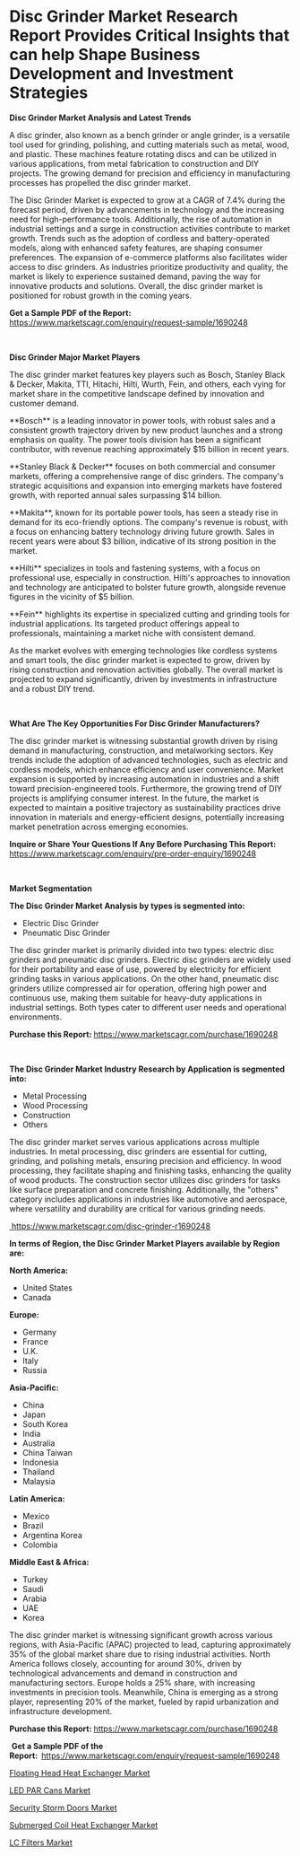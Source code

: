 <p><h1>Disc Grinder Market Research Report Provides Critical Insights that can help Shape Business Development and Investment Strategies</h1></p><p><strong>Disc Grinder Market Analysis and Latest Trends</strong></p>
<p><p>A disc grinder, also known as a bench grinder or angle grinder, is a versatile tool used for grinding, polishing, and cutting materials such as metal, wood, and plastic. These machines feature rotating discs and can be utilized in various applications, from metal fabrication to construction and DIY projects. The growing demand for precision and efficiency in manufacturing processes has propelled the disc grinder market.</p><p>The Disc Grinder Market is expected to grow at a CAGR of 7.4% during the forecast period, driven by advancements in technology and the increasing need for high-performance tools. Additionally, the rise of automation in industrial settings and a surge in construction activities contribute to market growth. Trends such as the adoption of cordless and battery-operated models, along with enhanced safety features, are shaping consumer preferences. The expansion of e-commerce platforms also facilitates wider access to disc grinders. As industries prioritize productivity and quality, the market is likely to experience sustained demand, paving the way for innovative products and solutions. Overall, the disc grinder market is positioned for robust growth in the coming years.</p></p>
<p><strong>Get a Sample PDF of the Report:&nbsp;</strong> <a href="https://www.marketscagr.com/enquiry/request-sample/1690248?utm_campaign=1721&utm_medium=2&utm_source=Github&utm_content=ia&utm_term=17102024&utm_id=disc-grinder">https://www.marketscagr.com/enquiry/request-sample/1690248</a></p>
<p>&nbsp;</p>
<p><strong>Disc Grinder Major Market Players</strong></p>
<p><p>The disc grinder market features key players such as Bosch, Stanley Black & Decker, Makita, TTI, Hitachi, Hilti, Wurth, Fein, and others, each vying for market share in the competitive landscape defined by innovation and customer demand.</p><p>**Bosch** is a leading innovator in power tools, with robust sales and a consistent growth trajectory driven by new product launches and a strong emphasis on quality. The power tools division has been a significant contributor, with revenue reaching approximately $15 billion in recent years.</p><p>**Stanley Black & Decker** focuses on both commercial and consumer markets, offering a comprehensive range of disc grinders. The company's strategic acquisitions and expansion into emerging markets have fostered growth, with reported annual sales surpassing $14 billion.</p><p>**Makita**, known for its portable power tools, has seen a steady rise in demand for its eco-friendly options. The company's revenue is robust, with a focus on enhancing battery technology driving future growth. Sales in recent years were about $3 billion, indicative of its strong position in the market.</p><p>**Hilti** specializes in tools and fastening systems, with a focus on professional use, especially in construction. Hilti's approaches to innovation and technology are anticipated to bolster future growth, alongside revenue figures in the vicinity of $5 billion.</p><p>**Fein** highlights its expertise in specialized cutting and grinding tools for industrial applications. Its targeted product offerings appeal to professionals, maintaining a market niche with consistent demand.</p><p>As the market evolves with emerging technologies like cordless systems and smart tools, the disc grinder market is expected to grow, driven by rising construction and renovation activities globally. The overall market is projected to expand significantly, driven by investments in infrastructure and a robust DIY trend.</p></p>
<p>&nbsp;</p>
<p><strong>What Are The Key Opportunities For Disc Grinder Manufacturers?</strong></p>
<p><p>The disc grinder market is witnessing substantial growth driven by rising demand in manufacturing, construction, and metalworking sectors. Key trends include the adoption of advanced technologies, such as electric and cordless models, which enhance efficiency and user convenience. Market expansion is supported by increasing automation in industries and a shift toward precision-engineered tools. Furthermore, the growing trend of DIY projects is amplifying consumer interest. In the future, the market is expected to maintain a positive trajectory as sustainability practices drive innovation in materials and energy-efficient designs, potentially increasing market penetration across emerging economies.</p></p>
<p><strong>Inquire or Share Your Questions If Any Before Purchasing This Report:</strong> <a href="https://www.marketscagr.com/enquiry/pre-order-enquiry/1690248?utm_campaign=1721&utm_medium=2&utm_source=Github&utm_content=ia&utm_term=17102024&utm_id=disc-grinder">https://www.marketscagr.com/enquiry/pre-order-enquiry/1690248</a></p>
<p>&nbsp;</p>
<p><strong>Market Segmentation</strong></p>
<p><strong>The Disc Grinder Market Analysis by types is segmented into:</strong></p>
<p><ul><li>Electric Disc Grinder</li><li>Pneumatic Disc Grinder</li></ul></p>
<p><p>The disc grinder market is primarily divided into two types: electric disc grinders and pneumatic disc grinders. Electric disc grinders are widely used for their portability and ease of use, powered by electricity for efficient grinding tasks in various applications. On the other hand, pneumatic disc grinders utilize compressed air for operation, offering high power and continuous use, making them suitable for heavy-duty applications in industrial settings. Both types cater to different user needs and operational environments.</p></p>
<p><strong>Purchase this Report:&nbsp;</strong><a href="https://www.marketscagr.com/purchase/1690248?utm_campaign=1721&utm_medium=2&utm_source=Github&utm_content=ia&utm_term=17102024&utm_id=disc-grinder">https://www.marketscagr.com/purchase/1690248</a></p>
<p>&nbsp;</p>
<p><strong>The Disc Grinder Market Industry Research by Application is segmented into:</strong></p>
<p><ul><li>Metal Processing</li><li>Wood Processing</li><li>Construction</li><li>Others</li></ul></p>
<p><p>The disc grinder market serves various applications across multiple industries. In metal processing, disc grinders are essential for cutting, grinding, and polishing metals, ensuring precision and efficiency. In wood processing, they facilitate shaping and finishing tasks, enhancing the quality of wood products. The construction sector utilizes disc grinders for tasks like surface preparation and concrete finishing. Additionally, the "others" category includes applications in industries like automotive and aerospace, where versatility and durability are critical for various grinding needs.</p></p>
<p><a href="https://www.marketscagr.com/disc-grinder-r1690248?utm_campaign=1721&utm_medium=2&utm_source=Github&utm_content=ia&utm_term=17102024&utm_id=disc-grinder">&nbsp;https://www.marketscagr.com/disc-grinder-r1690248</a></p>
<p><strong>In terms of Region, the Disc Grinder Market Players available by Region are:</strong></p>
<p>
    <p> <strong> North America: </strong>
        <ul>
            <li>United States</li>
            <li>Canada</li>
        </ul>
        </p> 
    <p> <strong> Europe: </strong>
        <ul>
            <li>Germany</li>
            <li>France</li>
            <li>U.K.</li>
            <li>Italy</li>
            <li>Russia</li>
        </ul>
        </p> 
    <p> <strong> Asia-Pacific: </strong>
        <ul>
            <li>China</li>
            <li>Japan</li>
            <li>South Korea</li>
            <li>India</li>
            <li>Australia</li>
            <li>China Taiwan</li>
            <li>Indonesia</li>
            <li>Thailand</li>
            <li>Malaysia</li>
        </ul>
        </p> 
    <p> <strong> Latin America: </strong>
        <ul>
            <li>Mexico</li>
            <li>Brazil</li>
            <li>Argentina Korea</li>
            <li>Colombia</li>
        </ul>
        </p> 
    <p> <strong> Middle East & Africa: </strong>
        <ul>
            <li>Turkey</li>
            <li>Saudi</li>
            <li>Arabia</li>
            <li>UAE</li>
            <li>Korea</li>
        </ul>
    </p>
    </p>
<p><p>The disc grinder market is witnessing significant growth across various regions, with Asia-Pacific (APAC) projected to lead, capturing approximately 35% of the global market share due to rising industrial activities. North America follows closely, accounting for around 30%, driven by technological advancements and demand in construction and manufacturing sectors. Europe holds a 25% share, with increasing investments in precision tools. Meanwhile, China is emerging as a strong player, representing 20% of the market, fueled by rapid urbanization and infrastructure development.</p></p>
<p><strong>Purchase this Report: </strong><a href="https://www.marketscagr.com/purchase/1690248?utm_campaign=1721&utm_medium=2&utm_source=Github&utm_content=ia&utm_term=17102024&utm_id=disc-grinder">https://www.marketscagr.com/purchase/1690248</a></p>
<p>&nbsp;<strong>Get a Sample PDF of the Report:&nbsp;&nbsp;</strong><a href="https://www.marketscagr.com/enquiry/request-sample/1690248?utm_campaign=1721&utm_medium=2&utm_source=Github&utm_content=ia&utm_term=17102024&utm_id=disc-grinder">https://www.marketscagr.com/enquiry/request-sample/1690248</a></p>
<p><strong></strong></p>
<p><p><a href="https://issuu.com/reportprime-2/docs/floating-head-heat-exchanger-market_79295f4fe5105a?utm_campaign=1721&utm_medium=2&utm_source=Github&utm_content=ia&utm_term=17102024&utm_id=disc-grinder">Floating Head Heat Exchanger Market</a></p><p><a href="https://www.linkedin.com/pulse/future-trends-global-led-par-cans-market-insights-analysis-szgwc?utm_campaign=1721&utm_medium=2&utm_source=Github&utm_content=ia&utm_term=17102024&utm_id=disc-grinder">LED PAR Cans Market</a></p><p><a href="https://www.linkedin.com/pulse/mapping-security-storm-doors-market-trends-challenges-sb4le?utm_campaign=1721&utm_medium=2&utm_source=Github&utm_content=ia&utm_term=17102024&utm_id=disc-grinder">Security Storm Doors Market</a></p><p><a href="https://issuu.com/reportprime-2/docs/submerged-coil-heat-exchanger-marke_9aa00b8bcf003e?utm_campaign=1721&utm_medium=2&utm_source=Github&utm_content=ia&utm_term=17102024&utm_id=disc-grinder">Submerged Coil Heat Exchanger Market</a></p><p><a href="https://www.linkedin.com/pulse/global-lc-filters-market-sector2024-2031-metrics-strategic-oomic?utm_campaign=1721&utm_medium=2&utm_source=Github&utm_content=ia&utm_term=17102024&utm_id=disc-grinder">LC Filters Market</a></p></p>